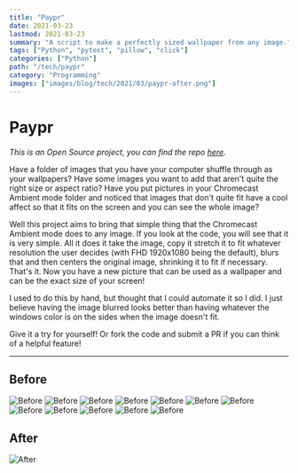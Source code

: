 ```yaml
---
title: "Paypr"
date: 2021-03-23
lastmod: 2021-03-23
summary: "A script to make a perfectly sized wallpaper from any image."
tags: ["Python", "pytest", "pillow", "click"]
categories: ["Python"]
path: "/tech/paypr"
category: "Programming"
images: ["images/blog/tech/2021/03/paypr-after.png"]
---
```


# Paypr

_This is an Open Source project, you can find the repo [here](https://github.com/thejayhaykid/paypr)._

Have a folder of images that you have your computer shuffle through as your wallpapers? Have some images you want to add that aren't quite the right size or aspect ratio? Have you put pictures in your Chromecast Ambient mode folder and noticed that images that don't quite fit have a cool affect so that it fits on the screen and you can see the whole image?

Well this project aims to bring that simple thing that the Chromecast Ambient mode does to any image. If you look at the code, you will see that it is very simple. All it does it take the image, copy it stretch it to fit whatever resolution the user decides (with FHD 1920x1080 being the default), blurs that and then centers the original image, shrinking it to fit if necessary. That's it. Now you have a new picture that can be used as a wallpaper and can be the exact size of your screen!

I used to do this by hand, but thought that I could automate it so I did. I just believe having the image blurred looks better than having whatever the windows color is on the sides when the image doesn't fit.

Give it a try for yourself! Or fork the code and submit a PR if you can think of a helpful feature!

---

## Before

![Before](images/blog/tech/2021/03/paypr-after.png)
![Before](static/images/blog/tech/2021/03/paypr-after.png)
![Before](./images/blog/tech/2021/03/paypr-after.png)
![Before](../../../resource/images/blog/tech/2021/03/paypr-before.png)
![Before](../../../../resource/images/blog/tech/2021/03/paypr-before.png)
![Before](../../../../../resource/images/blog/tech/2021/03/paypr-before.png)
![Before](../../../../../../resource/images/blog/tech/2021/03/paypr-before.png)
![Before](../../../../../../../resource/images/blog/tech/2021/03/paypr-before.png)
![Before](../../../../../../../../resource/images/blog/tech/2021/03/paypr-before.png)
![Before](../../../../../../../../../resource/images/blog/tech/2021/03/paypr-before.png)
![Before](../../../../../../../../../../resource/images/blog/tech/2021/03/paypr-before.png)
![Before](../../../../../../../../../../../resource/images/blog/tech/2021/03/paypr-before.png)

## After

![After](../../../../../resource/images/blog/tech/2021/03/paypr-after.png)
